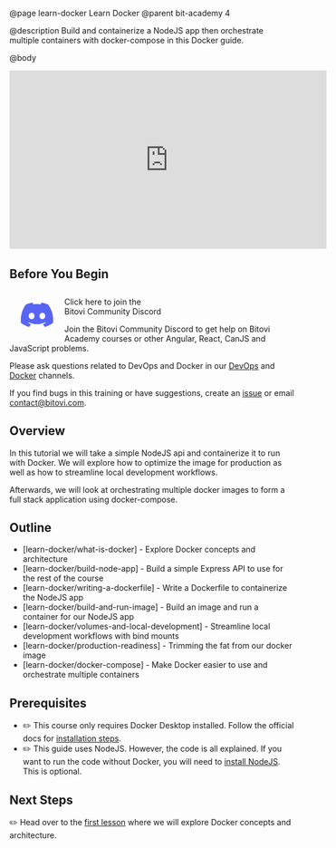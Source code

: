 @page learn-docker Learn Docker
@parent bit-academy 4

@description Build and containerize a NodeJS app then orchestrate multiple containers with docker-compose in this Docker guide.

@body

<iframe width="560" height="315" src="https://www.youtube.com/embed/BBpXqLUy05U" frameborder="0" allow="accelerometer; autoplay; clipboard-write; encrypted-media; gyroscope; picture-in-picture" allowfullscreen></iframe>

## Before You Begin

<a href="https://discord.gg/J7ejFsZnJ4">
<img src="./static/img/discord.png"
  style="float:left; margin:20px" width="57"/> <span style="margin-top: 10px;display: inline-block;">Click here to join the<br/>Bitovi Community Discord</span></a>

Join the Bitovi Community Discord to get help on Bitovi Academy courses or other Angular, React, CanJS and JavaScript problems.

Please ask questions related to DevOps and Docker in our [DevOps](https://discord.gg/KXjD2eGA) and [Docker](https://discord.gg/VpnGUmee) channels.

If you find bugs in this training or have suggestions, create an [issue](https://github.com/bitovi/academy/issues) or email <a href="mailto:contact@bitovi.com">contact@bitovi.com</a>.

## Overview

In this tutorial we will take a simple NodeJS api and containerize it to run with Docker. We will explore how to optimize the image for production as well as how to streamline local development workflows.

Afterwards, we will look at orchestrating multiple docker images to form a full stack application using docker-compose.

## Outline

- [learn-docker/what-is-docker] - Explore Docker concepts and architecture
- [learn-docker/build-node-app] - Build a simple Express API to use for the rest of the course
- [learn-docker/writing-a-dockerfile] - Write a Dockerfile to containerize the NodeJS app
- [learn-docker/build-and-run-image] - Build an image and run a container for our NodeJS app
- [learn-docker/volumes-and-local-development] - Streamline local development workflows with bind mounts
- [learn-docker/production-readiness] - Trimming the fat from our docker image
- [learn-docker/docker-compose] - Make Docker easier to use and orchestrate multiple containers

## Prerequisites

- ✏️ This course only requires Docker Desktop installed. Follow the official docs for [installation steps](https://docs.docker.com/get-docker/).
- ✏️ This guide uses NodeJS. However, the code is all explained. If you want to run the code without Docker, you will need to [install NodeJS](https://nodejs.org/en/download/). This is optional.


## Next Steps

✏️ Head over to the [first lesson](learn-docker/what-is-docker.html) where we will explore Docker concepts and architecture.
